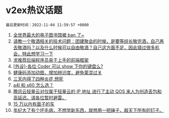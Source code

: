# v2ex热议话题

`最后更新时间：2022-11-04 11:59:57 +0800`

1. [全世界最大的电子图书馆被 ban 了~](https://www.v2ex.com/t/892528)
1. [请教一个敬酒相关的技术问题：团建聚会的时候，是要等组长敬完酒，自己再去敬酒吗？以及什么时候可以自由敬酒？自己这方面不足，因此错过很多机会，特此想学习一下](https://www.v2ex.com/t/892424)
1. [求推荐后端程序员易于上手的前端框架](https://www.v2ex.com/t/892342)
1. [[外设]-各位 Coder 可以 show 下你的键盘么?](https://www.v2ex.com/t/892493)
1. [健康码添加动图，增加辨识度，避免蒙混过关](https://www.v2ex.com/t/892495)
1. [三天内得了四种炎症,想死](https://www.v2ex.com/t/892377)
1. [a4l 和 s60 怎么选？](https://www.v2ex.com/t/892533)
1. [腾讯云轻量云对仅属于轻量云的 IP 地址 进行了主动 QOS 来人为创造丢包和高延迟。请各位暂时避雷。](https://www.v2ex.com/t/892372)
1. [15 万以内有面子的车](https://www.v2ex.com/t/892539)
1. [年纪大了有个坏毛病，不想学新东西，就想用一把锤子，敲天下所有的钉子。](https://www.v2ex.com/t/892410)

